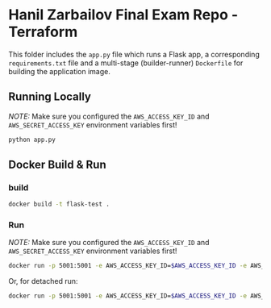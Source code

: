 # Hanil Zarbailov Final Exam Repo - Terraform
This folder includes the `app.py` file which runs a Flask app, a corresponding `requirements.txt` file and a multi-stage (builder-runner) `Dockerfile` for building the application image.

## Running Locally
*NOTE:* Make sure you configured the `AWS_ACCESS_KEY_ID` and `AWS_SECRET_ACCESS_KEY` environment variables first!
```bash
python app.py
```

## Docker Build & Run
### build
```bash
docker build -t flask-test .
```
### Run
*NOTE:* Make sure you configured the `AWS_ACCESS_KEY_ID` and `AWS_SECRET_ACCESS_KEY` environment variables first!

```bash
docker run -p 5001:5001 -e AWS_ACCESS_KEY_ID=$AWS_ACCESS_KEY_ID -e AWS_SECRET_ACCESS_KEY=$AWS_SECRET_ACCESS_KEY flask-test
```
Or, for detached run:
```bash
docker run -p 5001:5001 -e AWS_ACCESS_KEY_ID=$AWS_ACCESS_KEY_ID -e AWS_SECRET_ACCESS_KEY=$AWS_SECRET_ACCESS_KEY -d flask-test
```